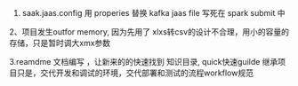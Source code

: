 1. saak.jaas.config 用 properies  替换 kafka jaas file 写死在 spark submit 中

2、项目发生outfor memory, 因为先用了 xlxs转csv的设计不合理，用小的容量的 存储，只是暂时调大xmx参数

3.reamdme 文档编写 ，让新来的的快速找到 知识目录, quick快速guilde 继承项目只是，交代开发和调试的环境，交代部署和测试的流程workflow规范